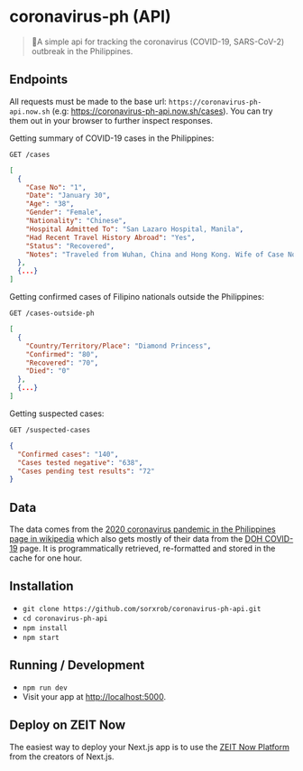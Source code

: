 # coronavirus-ph (API)

> 🦠A simple api for tracking the coronavirus (COVID-19, SARS-CoV-2) outbreak in the Philippines.

## Endpoints

All requests must be made to the base url: ``https://coronavirus-ph-api.now.sh`` (e.g: https://coronavirus-ph-api.now.sh/cases). You can try them out in your browser to further inspect responses.

Getting summary of COVID-19 cases in the Philippines:
```http
GET /cases
```
```json
[
  {
    "Case No": "1",
    "Date": "January 30",
    "Age": "38",
    "Gender": "Female",
    "Nationality": "Chinese",
    "Hospital Admitted To": "San Lazaro Hospital, Manila",
    "Had Recent Travel History Abroad": "Yes",
    "Status": "Recovered",
    "Notes": "Traveled from Wuhan, China and Hong Kong. Wife of Case No. 2; discharged on February 10."
  },
  {...}
]

```

Getting confirmed cases of Filipino
nationals outside the Philippines:
```http
GET /cases-outside-ph
```
```json
[
  {
    "Country/Territory/Place": "Diamond Princess",
    "Confirmed": "80",
    "Recovered": "70",
    "Died": "0"
  },
  {...}
]
```

Getting suspected cases:
```http
GET /suspected-cases
```
```json
{
  "Confirmed cases": "140",
  "Cases tested negative": "638",
  "Cases pending test results": "72"
}
```

## Data

The data comes from the [2020 coronavirus pandemic in the Philippines page in wikipedia](https://en.wikipedia.org/wiki/2020_coronavirus_pandemic_in_the_Philippines) which also gets mostly of their data from the [DOH COVID-19](https://www.doh.gov.ph/2019-nCoV) page. It is
programmatically retrieved, re-formatted and stored in the cache for one hour.

## Installation

* `git clone https://github.com/sorxrob/coronavirus-ph-api.git`
* `cd coronavirus-ph-api`
* `npm install`
* `npm start`

## Running / Development

* `npm run dev`
* Visit your app at [http://localhost:5000](http://localhost:3030).

## Deploy on ZEIT Now

The easiest way to deploy your Next.js app is to use the [ZEIT Now Platform](https://zeit.co/) from the creators of Next.js.